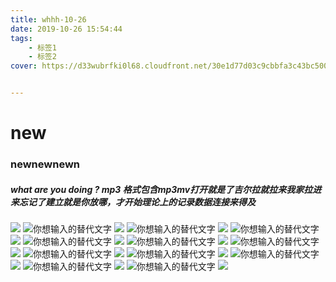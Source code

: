 ```yaml
---
title: whhh-10-26
date: 2019-10-26 15:54:44
tags: 
    - 标签1
    - 标签2
cover: https://d33wubrfki0l68.cloudfront.net/30e1d77d03c9cbbfa3c43bc5006fd2b5a8a4685d/c8ae1/hugo-uilite/screenshot-hugo-uilite_hu9574c34f52aa44345c2ecff3c7dde6be_380539_1500x1000_fill_catmullrom_top_2.png


---
```


# new
### newnewnewn  
##### what are you doing ? mp3 格式包含mp3mv打开就是了吉尔拉就拉来我家拉进来忘记了建立就是你放哪，才开始理论上的记录数据连接来得及
![](https://d33wubrfki0l68.cloudfront.net/30e1d77d03c9cbbfa3c43bc5006fd2b5a8a4685d/c8ae1/hugo-uilite/screenshot-hugo-uilite_hu9574c34f52aa44345c2ecff3c7dde6be_380539_1500x1000_fill_catmullrom_top_2.png)
![你想输入的替代文字](/img/cover.jpg)
![](https://camo.githubusercontent.com/2a90d0266d4d54e618c7cbb46af683174f37347c/68747470733a2f2f666563682e696e2f7374617469632f696d616765732f44696173706f72612e6a7067)
![你想输入的替代文字](/img/cover.jpg)
![](https://camo.githubusercontent.com/2a90d0266d4d54e618c7cbb46af683174f37347c/68747470733a2f2f666563682e696e2f7374617469632f696d616765732f44696173706f72612e6a7067)
![你想输入的替代文字](/img/cover.jpg)
![](https://camo.githubusercontent.com/2a90d0266d4d54e618c7cbb46af683174f37347c/68747470733a2f2f666563682e696e2f7374617469632f696d616765732f44696173706f72612e6a7067)
![你想输入的替代文字](/img/cover.jpg)
![](https://camo.githubusercontent.com/2a90d0266d4d54e618c7cbb46af683174f37347c/68747470733a2f2f666563682e696e2f7374617469632f696d616765732f44696173706f72612e6a7067)
![你想输入的替代文字](/img/cover.jpg)
![](https://camo.githubusercontent.com/2a90d0266d4d54e618c7cbb46af683174f37347c/68747470733a2f2f666563682e696e2f7374617469632f696d616765732f44696173706f72612e6a7067)
![你想输入的替代文字](/img/cover.jpg)
![](https://camo.githubusercontent.com/2a90d0266d4d54e618c7cbb46af683174f37347c/68747470733a2f2f666563682e696e2f7374617469632f696d616765732f44696173706f72612e6a7067)
![你想输入的替代文字](/img/cover.jpg)
![](https://camo.githubusercontent.com/2a90d0266d4d54e618c7cbb46af683174f37347c/68747470733a2f2f666563682e696e2f7374617469632f696d616765732f44696173706f72612e6a7067)
![你想输入的替代文字](/img/cover.jpg)
![](https://camo.githubusercontent.com/2a90d0266d4d54e618c7cbb46af683174f37347c/68747470733a2f2f666563682e696e2f7374617469632f696d616765732f44696173706f72612e6a7067)
![你想输入的替代文字](/img/cover.jpg)
![](https://camo.githubusercontent.com/2a90d0266d4d54e618c7cbb46af683174f37347c/68747470733a2f2f666563682e696e2f7374617469632f696d616765732f44696173706f72612e6a7067)
![你想输入的替代文字](/img/cover.jpg)
![](https://camo.githubusercontent.com/2a90d0266d4d54e618c7cbb46af683174f37347c/68747470733a2f2f666563682e696e2f7374617469632f696d616765732f44696173706f72612e6a7067)
![你想输入的替代文字](/img/cover.jpg)
![](https://camo.githubusercontent.com/2a90d0266d4d54e618c7cbb46af683174f37347c/68747470733a2f2f666563682e696e2f7374617469632f696d616765732f44696173706f72612e6a7067)